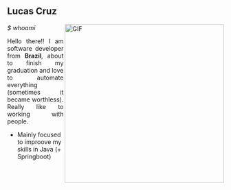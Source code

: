 ## Lucas Cruz 
<div style="text-align: justify"> 
<i>$ whoami</i>
 <img align="right" height="370px" weigth="800" alt="GIF" src="https://1.bp.blogspot.com/-0kVmoHbtTFs/XPFj4MFsjYI/AAAAAAAATNE/HguTl9cqnpwTSImqTQ7V8bV5alXRuSeEgCLcBGAs/s1600/linuxtuxman_.gif" />

Hello there!! I am software developer from <b>Brazil</b>, about to finish my graduation and love to automate everything (sometimes it became worthless). Really like to working with people.
</div>

- Mainly focused to improove my skills in Java (+ Springboot)
